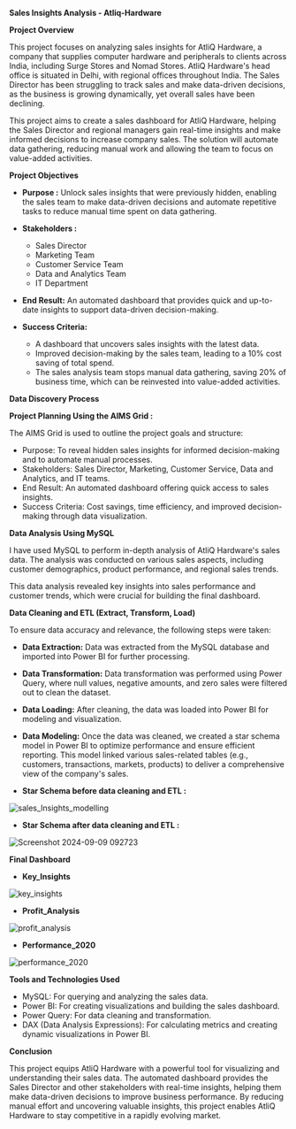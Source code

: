  **Sales Insights Analysis - Atliq-Hardware**

 **Project Overview**

This project focuses on analyzing sales insights for AtliQ Hardware, a company that supplies computer hardware and peripherals to clients across India, including Surge Stores and Nomad Stores. AtliQ Hardware's head office is situated in Delhi, with regional offices throughout India. The Sales Director has been struggling to track sales and make data-driven decisions, as the business is growing dynamically, yet overall sales have been declining.

This project aims to create a sales dashboard for AtliQ Hardware, helping the Sales Director and regional managers gain real-time insights and make informed decisions to increase company sales. The solution will automate data gathering, reducing manual work and allowing the team to focus on value-added activities.

**Project Objectives**

- **Purpose :** Unlock sales insights that were previously hidden, enabling the sales team to make data-driven decisions and automate repetitive tasks to reduce manual time spent on data gathering.

- **Stakeholders :**
  
  - Sales Director
  - Marketing Team
  - Customer Service Team
  - Data and Analytics Team
  - IT Department
 
  
- **End Result:** An automated dashboard that provides quick and up-to-date insights to support data-driven decision-making.

- **Success Criteria:**
  
  -  A dashboard that uncovers sales insights with the latest data.
  -  Improved decision-making by the sales team, leading to a 10% cost saving of total spend.
  -  The sales analysis team stops manual data gathering, saving 20% of business time, which can be reinvested into value-added activities.

**Data Discovery Process**

 **Project Planning Using the AIMS Grid :**

  The AIMS Grid is used to outline the project goals and structure:

- Purpose: To reveal hidden sales insights for informed decision-making and to automate manual processes.
- Stakeholders: Sales Director, Marketing, Customer Service, Data and Analytics, and IT teams.
- End Result: An automated dashboard offering quick access to sales insights.
- Success Criteria: Cost savings, time efficiency, and improved decision-making through data visualization.

**Data Analysis Using MySQL**

 I have used MySQL to perform in-depth analysis of AtliQ Hardware's sales data. The analysis was conducted on various sales aspects, including customer demographics, product performance, and regional sales trends.

 This data analysis revealed key insights into sales performance and customer trends, which were crucial for building the final dashboard.

**Data Cleaning and ETL (Extract, Transform, Load)**

To ensure data accuracy and relevance, the following steps were taken:

- **Data Extraction:** Data was extracted from the MySQL database and imported into Power BI for further processing.
- **Data Transformation:** Data transformation was performed using Power Query, where null values, negative amounts, and zero sales were filtered out to clean the dataset.
- **Data Loading:** After cleaning, the data was loaded into Power BI for modeling and visualization.
- **Data Modeling:** Once the data was cleaned, we created a star schema model in Power BI to optimize performance and ensure efficient reporting. This model linked various sales-related tables (e.g., customers, transactions, markets, products) to deliver a comprehensive view of the company's sales.

- **Star Schema before data cleaning and ETL :**

![sales_Insights_modelling](https://github.com/user-attachments/assets/674a86e8-b3be-45f8-8356-7f61ea483dc4)

- **Star Schema after data cleaning and ETL :**

![Screenshot 2024-09-09 092723](https://github.com/user-attachments/assets/d4727306-3764-4bd9-9628-17c8e744e381)

**Final Dashboard**
- **Key_Insights**
  
![key_insights](https://github.com/user-attachments/assets/4b6b91a8-6f93-44f0-9c13-e1a68ff19eb0)

- **Profit_Analysis**
  
![profit_analysis](https://github.com/user-attachments/assets/702a0393-ce0b-4e7e-ad2b-0ea0858f06e0)

- **Performance_2020**
  
![performance_2020](https://github.com/user-attachments/assets/48f23309-c75e-43fb-b63c-fe7e5f9314ce)

**Tools and Technologies Used**

- MySQL: For querying and analyzing the sales data.
- Power BI: For creating visualizations and building the sales dashboard.
- Power Query: For data cleaning and transformation.
- DAX (Data Analysis Expressions): For calculating metrics and creating dynamic visualizations in Power BI.

**Conclusion**

This project equips AtliQ Hardware with a powerful tool for visualizing and understanding their sales data. The automated dashboard provides the Sales Director and other stakeholders with real-time insights, helping them make data-driven decisions to improve business performance. By reducing manual effort and uncovering valuable insights, this project enables AtliQ Hardware to stay competitive in a rapidly evolving market.
